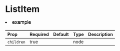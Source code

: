 ListItem
========

![Component Image](./docs/ListItem.png)


Prop | Required | Default | Type | Description
:--- | :------- | :------ | :--- | :----------
 `children` | true |  | node | 


